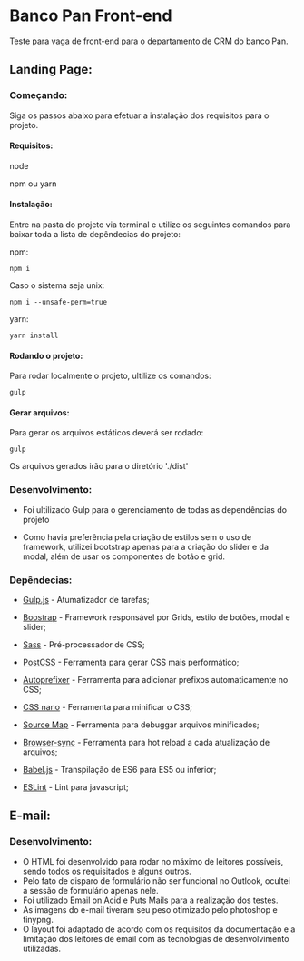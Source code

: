 
  

#  Banco Pan Front-end

  

Teste para vaga de front-end para o departamento de CRM do banco Pan.

  

##  Landing Page:

  

###  Começando:

Siga os passos abaixo para efetuar a instalação dos requisitos para o projeto.

  

####  Requisitos:

  
  

node

npm ou yarn

  

####  Instalação:

  

Entre na pasta do projeto via terminal e utilize os seguintes comandos para baixar toda a lista de depêndecias do projeto:

  

npm:

`npm i`

Caso o sistema seja unix:

`npm i --unsafe-perm=true`

  

yarn:

`yarn install`

  

####  Rodando o projeto:

Para rodar localmente o projeto, ultilize os comandos:

  

`gulp`

  

####  Gerar arquivos:

  

Para gerar os arquivos estáticos deverá ser rodado:

`gulp`

  

Os arquivos gerados irão para o diretório './dist'

  

###  Desenvolvimento:

  

- Foi ultilizado Gulp para o gerenciamento de todas as dependências do projeto

- Como havia preferência pela criação de estilos sem o uso de framework, utilizei bootstrap apenas para a criação do slider e da modal, além de usar os componentes de botão e grid.

  

###  Depêndecias:

- [Gulp.js](https://gulpjs.com/) - Atumatizador de tarefas;

  

- [Boostrap](https://getbootstrap.com/) - Framework responsável por Grids, estilo de botões, modal e slider;

  

- [Sass](https://sass-lang.com/) - Pré-processador de CSS;

  

- [PostCSS](https://postcss.org/) - Ferramenta para gerar CSS mais performático;

  

- [Autoprefixer](https://autoprefixer.github.io/) - Ferramenta para adicionar prefixos automaticamente no CSS;

  

- [CSS nano](https://cssnano.co/) - Ferramenta para minificar o CSS;

  

- [Source Map](https://www.npmjs.com/package/gulp-sourcemaps) - Ferramenta para debuggar arquivos minificados;

  

- [Browser-sync](https://www.browsersync.io/) - Ferramenta para hot reload a cada atualização de arquivos;

  

- [Babel.js](https://babeljs.io/) - Transpilação de ES6 para ES5 ou inferior;

  

- [ESLint](https://eslint.org/) - Lint para javascript;

##  E-mail:

###  Desenvolvimento:

- O HTML foi desenvolvido para rodar no máximo de leitores possíveis, sendo todos os requisitados e alguns outros.
- Pelo fato de disparo de formulário não ser funcional no Outlook, ocultei a sessão de formulário apenas nele.
- Foi utilizado Email on Acid e Puts Mails para a realização dos testes.
- As imagens do e-mail tiveram seu peso otimizado pelo photoshop e tinypng.
- O layout foi adaptado de acordo com os requisitos da documentação e a limitação dos leitores de email com as tecnologias de desenvolvimento utilizadas.